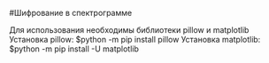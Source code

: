 #Шифрование в спектрограмме


Для использования необходимы библиотеки pillow и matplotlib
Установка pillow: 
                  $python -m pip install pillow
Установка matplotlib: 
                     $python -m pip install -U matplotlib
